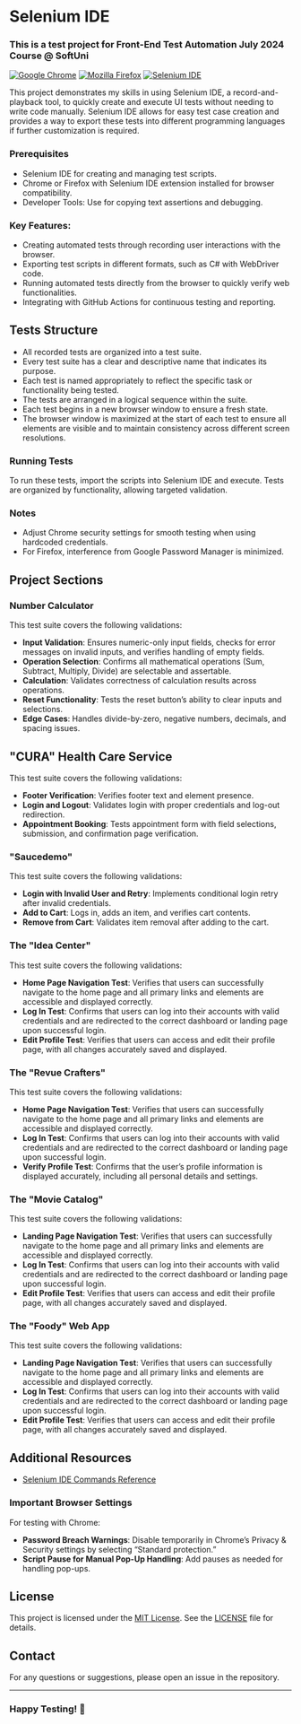 # Selenium IDE
### This is a test project for Front-End Test Automation July 2024 Course @ SoftUni

[![Google Chrome](https://img.shields.io/badge/tested%20on-Google%20Chrome-4285F4.svg)](https://www.google.com/chrome/)
[![Mozilla Firefox](https://img.shields.io/badge/tested%20on-Mozilla%20Firefox-FF7139.svg)](https://www.mozilla.org/firefox/)
[![Selenium IDE](https://img.shields.io/badge/tested%20with-Selenium%20IDE-FF6C37.svg)](https://www.selenium.dev/selenium-ide/)

This project demonstrates my skills in using Selenium IDE, a record-and-playback tool, to quickly create and execute UI tests without needing to write code manually. Selenium IDE allows for easy test case creation and provides a way to export these tests into different programming languages if further customization is required.

### Prerequisites
- Selenium IDE for creating and managing test scripts.
- Chrome or Firefox with Selenium IDE extension installed for browser compatibility.
- Developer Tools: Use for copying text assertions and debugging.

### Key Features:
- Creating automated tests through recording user interactions with the browser.
- Exporting test scripts in different formats, such as C# with WebDriver code.
- Running automated tests directly from the browser to quickly verify web functionalities.
- Integrating with GitHub Actions for continuous testing and reporting.

## Tests Structure
- All recorded tests are organized into a test suite.
- Every test suite has a clear and descriptive name that indicates its purpose.
- Each test is named appropriately to reflect the specific task or functionality being tested.
- The tests are arranged in a logical sequence within the suite.
- Each test begins in a new browser window to ensure a fresh state.
- The browser window is maximized at the start of each test to ensure all elements are visible and to maintain consistency across different screen resolutions.

### Running Tests
To run these tests, import the scripts into Selenium IDE and execute. Tests are organized by functionality, allowing targeted validation.

### Notes
- Adjust Chrome security settings for smooth testing when using hardcoded credentials.
- For Firefox, interference from Google Password Manager is minimized.
  
## Project Sections

### Number Calculator
This test suite covers the following validations:
- **Input Validation**: Ensures numeric-only input fields, checks for error messages on invalid inputs, and verifies handling of empty fields.
- **Operation Selection**: Confirms all mathematical operations (Sum, Subtract, Multiply, Divide) are selectable and assertable.
- **Calculation**: Validates correctness of calculation results across operations.
- **Reset Functionality**: Tests the reset button’s ability to clear inputs and selections.
- **Edge Cases**: Handles divide-by-zero, negative numbers, decimals, and spacing issues.

## "CURA" Health Care Service
This test suite covers the following validations:
- **Footer Verification**: Verifies footer text and element presence.
- **Login and Logout**: Validates login with proper credentials and log-out redirection.
- **Appointment Booking**: Tests appointment form with field selections, submission, and confirmation page verification.

### "Saucedemo"
This test suite covers the following validations:
- **Login with Invalid User and Retry**: Implements conditional login retry after invalid credentials.
- **Add to Cart**: Logs in, adds an item, and verifies cart contents.
- **Remove from Cart**: Validates item removal after adding to the cart.

 ### The "Idea Center" 
This test suite covers the following validations:
- **Home Page Navigation Test**: Verifies that users can successfully navigate to the home page and all primary links and elements are accessible and displayed correctly.
- **Log In Test**: Confirms that users can log into their accounts with valid credentials and are redirected to the correct dashboard or landing page upon successful login.
- **Edit Profile Test**: Verifies that users can access and edit their profile page, with all changes accurately saved and displayed.

### The "Revue Crafters"
This test suite covers the following validations:
- **Home Page Navigation Test**: Verifies that users can successfully navigate to the home page and all primary links and elements are accessible and displayed correctly.
- **Log In Test**: Confirms that users can log into their accounts with valid credentials and are redirected to the correct dashboard or landing page upon successful login.
- **Verify Profile Test**: Confirms that the user’s profile information is displayed accurately, including all personal details and settings.

### The "Movie Catalog" 
This test suite covers the following validations:
- **Landing Page Navigation Test**: Verifies that users can successfully navigate to the home page and all primary links and elements are accessible and displayed correctly.
- **Log In Test**: Confirms that users can log into their accounts with valid credentials and are redirected to the correct dashboard or landing page upon successful login.
- **Edit Profile Test**: Verifies that users can access and edit their profile page, with all changes accurately saved and displayed.

### The "Foody" Web App
This test suite covers the following validations:
- **Landing Page Navigation Test**: Verifies that users can successfully navigate to the home page and all primary links and elements are accessible and displayed correctly.
- **Log In Test**: Confirms that users can log into their accounts with valid credentials and are redirected to the correct dashboard or landing page upon successful login.
- **Edit Profile Test**: Verifies that users can access and edit their profile page, with all changes accurately saved and displayed.

## Additional Resources
- [Selenium IDE Commands Reference](https://www.selenium.dev/selenium-ide/docs/en/api/commands)

### Important Browser Settings
For testing with Chrome:
- **Password Breach Warnings**: Disable temporarily in Chrome’s Privacy & Security settings by selecting “Standard protection.”
- **Script Pause for Manual Pop-Up Handling**: Add pauses as needed for handling pop-ups.

## License
This project is licensed under the [MIT License](LICENSE). See the [LICENSE](LICENSE) file for details.

## Contact
For any questions or suggestions, please open an issue in the repository.

---
### Happy Testing! 🚀
